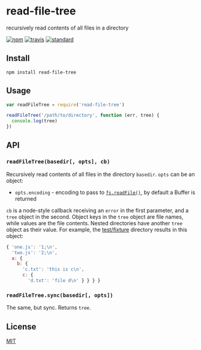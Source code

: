 # read-file-tree

recursively read contents of all files in a directory

[![npm][npm-image]][npm-url]
[![travis][travis-image]][travis-url]
[![standard][standard-image]][standard-url]

[npm-image]: https://img.shields.io/npm/v/read-file-tree.svg?style=flat-square
[npm-url]: https://www.npmjs.com/package/read-file-tree
[travis-image]: https://img.shields.io/travis/goto-bus-stop/read-file-tree.svg?style=flat-square
[travis-url]: https://travis-ci.org/goto-bus-stop/read-file-tree
[standard-image]: https://img.shields.io/badge/code%20style-standard-brightgreen.svg?style=flat-square
[standard-url]: http://npm.im/standard

## Install

```
npm install read-file-tree
```

## Usage

```js
var readFileTree = require('read-file-tree')

readFileTree('/path/to/directory', function (err, tree) {
  console.log(tree)
})
```

## API

### `readFileTree(basedir[, opts], cb)`

Recursively read contents of all files in the directory `basedir`.
`opts` can be an object:

 - `opts.encoding` - encoding to pass to [`fs.readFile()`](https://nodejs.org/api/fs.html#fs_fs_readfile_path_options_callback), by default a Buffer is returned

`cb` is a node-style callback receiving an `error` in the first parameter, and a `tree` object in the second.
Object keys in the `tree` object are file names, while values are the file contents. Nested directories have another `tree` object as their value.
For example, the [test/fixture](./test/fixture) directory results in this object:

```js
{ 'one.js': '1;\n',
  'two.js': '2;\n',
  a: {
    b: {
      'c.txt': 'this is c\n',
      c: {
        'd.txt': 'file d\n' } } } }
```

### `readFileTree.sync(basedir[, opts])`

The same, but sync. Returns `tree`.

## License

[MIT](LICENSE.md)
